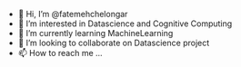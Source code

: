 - 👋 Hi, I’m @fatemehchelongar
- 👀 I’m interested in Datascience and Cognitive Computing
- 🌱 I’m currently learning MachineLearning
- 💞️ I’m looking to collaborate on Datascience project
- 📫 How to reach me ...

<!---
fatemehchelongar/fatemehchelongar is a ✨ special ✨ repository because its `README.md` (this file) appears on your GitHub profile.
You can click the Preview link to take a look at your changes.
--->

